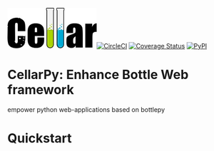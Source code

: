 ![Cellar powered by Bottle](https://raw.githubusercontent.com/JonathanHuot/cellarpy/master/doc/cellar.jpg)[![CircleCI](https://circleci.com/gh/JonathanHuot/cellarpy.svg?style=svg)](https://circleci.com/gh/JonathanHuot/cellarpy)
[![Coverage Status](https://coveralls.io/repos/github/JonathanHuot/cellarpy/badge.svg?branch=master)](https://coveralls.io/github/JonathanHuot/cellarpy?branch=master)
[![PyPI](https://img.shields.io/pypi/v/cellarpy.svg)](https://pypi.python.org/pypi/cellarpy)

CellarPy: Enhance Bottle Web framework 
===============
empower python web-applications based on bottlepy 

Quickstart
===============

